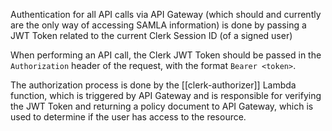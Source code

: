Authentication for all API calls via API Gateway (which should and currently are the only way of accessing SAMLA information) is done by passing a JWT Token related to the current Clerk Session ID (of a signed user) 

When performing an API call, the Clerk JWT Token should be passed in the `Authorization` header of the request, with the format `Bearer <token>`.

The authorization process is done by the [[clerk-authorizer]] Lambda function, which is triggered by API Gateway and is responsible for verifying the JWT Token and returning a policy document to API Gateway, which is used to determine if the user has access to the resource.
